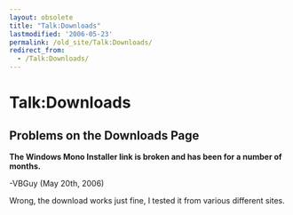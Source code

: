 ```yaml
---
layout: obsolete
title: "Talk:Downloads"
lastmodified: '2006-05-23'
permalink: /old_site/Talk:Downloads/
redirect_from:
  - /Talk:Downloads/
---
```


Talk:Downloads
==============

Problems on the Downloads Page
------------------------------

**The Windows Mono Installer link is broken and has been for a number of months.**

-VBGuy (May 20th, 2006)

Wrong, the download works just fine, I tested it from various different sites.

